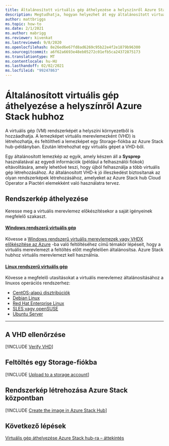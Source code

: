 ```yaml
---
title: Általánosított virtuális gép áthelyezése a helyszínről Azure Stack hubhoz
description: Megtudhatja, hogyan helyezhet át egy általánosított virtuális gépet a helyszínről Azure Stack hubhoz.
author: mattbriggs
ms.topic: how-to
ms.date: 2/1/2021
ms.author: mabrigg
ms.reviewer: kivenkat
ms.lastreviewed: 9/8/2020
ms.openlocfilehash: 8e26ed6e67fd8ad6269c95b22e4f2e1879b96300
ms.sourcegitcommit: a6f62a6693e48eb05272c01efb5ca24372875173
ms.translationtype: MT
ms.contentlocale: hu-HU
ms.lasthandoff: 02/02/2021
ms.locfileid: "99247863"
---
```

# <a name="move-a-generalized-vm-from-on-premises-to-azure-stack-hub"></a>Általánosított virtuális gép áthelyezése a helyszínről Azure Stack hubhoz

A virtuális gép (VM) rendszerképét a helyszíni környezetből is hozzáadhatja. A lemezképet virtuális merevlemezként (VHD) is létrehozhatja, és feltöltheti a lemezképet egy Storage-fiókba az Azure Stack hub-példányban. Ezután létrehozhat egy virtuális gépet a VHD-ből.

Egy általánosított lemezkép az egyik, amely készen áll a **Sysprep** használatával az egyedi információk (például a felhasználói fiókok) eltávolítására, amely lehetővé teszi, hogy újból felhasználja a több virtuális gép létrehozásához. Az általánosított VHD-k jó illeszkedést biztosítanak az olyan rendszerképek létrehozásához, amelyeket az Azure Stack hub Cloud Operator a Piactéri elemekként való használatra tervez.

## <a name="how-to-move-an-image"></a>Rendszerkép áthelyezése

Keresse meg a virtuális merevlemez előkészítésekor a saját igényeinek megfelelő szakaszt.

#### <a name="windows-vm"></a>[Windows rendszerű virtuális gép](#tab/port-win)

Kövesse a [Windows rendszerű virtuális merevlemezek vagy VHDX előkészítése az Azure](/azure/virtual-machines/windows/prepare-for-upload-vhd-image) -ba való feltöltéséhez című témakör lépéseit, hogy a virtuális merevlemezt a feltöltés előtt megfelelően általánosítsa. Azure Stack hubhoz virtuális merevlemezt kell használnia.

#### <a name="linux-vm"></a>[Linux rendszerű virtuális gép](#tab/port-linux)

Kövesse a megfelelő utasításokat a virtuális merevlemez általánosításához a linuxos operációs rendszerhez:

- [CentOS-alapú disztribúciók](/azure/virtual-machines/linux/create-upload-centos?toc=%2fazure%2fvirtual-machines%2flinux%2ftoc.json)
- [Debian Linux](/azure/virtual-machines/linux/debian-create-upload-vhd?toc=%2fazure%2fvirtual-machines%2flinux%2ftoc.json)
- [Red Hat Enterprise Linux](../operator/azure-stack-redhat-create-upload-vhd.md)
- [SLES vagy openSUSE](/azure/virtual-machines/linux/suse-create-upload-vhd?toc=%2fazure%2fvirtual-machines%2flinux%2ftoc.json)
- [Ubuntu Server](/azure/virtual-machines/linux/create-upload-ubuntu?toc=%2fazure%2fvirtual-machines%2flinux%2ftoc.json)

---

## <a name="verify-your-vhd"></a>A VHD ellenőrzése

[!INCLUDE [Verify VHD](../includes/user-compute-verify-vhd.md)]
## <a name="upload-to-a-storage-account"></a>Feltöltés egy Storage-fiókba

[!INCLUDE [Upload to a storage account](../includes/user-compute-upload-vhd.md)]

## <a name="create-the-image-in-azure-stack-hub"></a>Rendszerkép létrehozása Azure Stack központban

[!INCLUDE [Create the image in Azure Stack Hub](../includes/user-compute-create-image.md)]

## <a name="next-steps"></a>Következő lépések

[Virtuális gép áthelyezése Azure Stack hub-ra – áttekintés](vm-move-overview.md)
